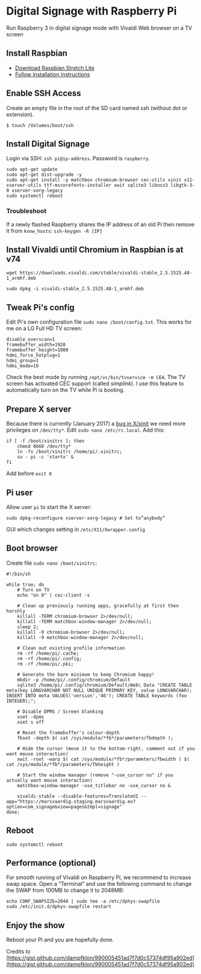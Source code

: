 #   Digital Signage with Raspberry Pi

Run Raspberry 3 in digital signage mode with Vivaldi Web browser on a TV screen


##  Install Raspbian

- [Download Raspbian Stretch Lite](https://www.raspberrypi.org/downloads/raspbian/)
- [Follow installation instructions](https://www.raspberrypi.org/documentation/installation/installing-images/README.md)


## Enable SSH Access

Create an empty file in the root of the SD card named ssh (without dot or extension).

    $ touch /Volumes/boot/ssh


##  Install Digital Signage

Login via SSH: `ssh pi@ip-address`. Password is `raspberry`.

    sudo apt-get update
    sudo apt-get dist-upgrade -y
    sudo apt-get install -y matchbox chromium-browser cec-utils xinit x11-xserver-utils ttf-mscorefonts-installer xwit sqlite3 libnss3 libgtk-3-0 xserver-xorg-legacy
    sudo systemctl reboot
   
### Troubleshoot

If a newly flashed Raspberry shares the IP address of an old Pi then remove it from `know_hosts`: `ssh-keygen -R [IP]`


## Install Vivaldi until Chromium in Raspbian is at v74

    wget https://downloads.vivaldi.com/stable/vivaldi-stable_2.5.1525.48-1_armhf.deb

    sudo dpkg -i vivaldi-stable_2.5.1525.48-1_armhf.deb


##  Tweak Pi's config

Edit Pi's own configuration file `sudo nano /boot/config.txt`. This works for me on a LG Full HD TV screen:

~~~
disable_overscan=1
framebuffer_width=1920
framebuffer_height=1080
hdmi_force_hotplug=1
hdmi_group=1
hdmi_mode=16
~~~

Check the best mode by running `/opt/vc/bin/tvservice -m CEA`. The TV screen has activated CEC support (called _simplink_). I use this feature to automatically turn on the TV while Pi is booting.


##  Prepare X server

Because there is currently (January 2017) a [bug in X/xinit](https://bugs.launchpad.net/ubuntu/+source/xinit/+bug/1562219) we need more privileges on `/dev/tty*`. Edit `sudo nano /etc/rc.local`. Add this:

~~~ {.bash}
if [ -f /boot/xinitrc ]; then
    chmod 0660 /dev/tty*
    ln -fs /boot/xinitrc /home/pi/.xinitrc;
    su - pi -c 'startx' &
fi
~~~

Add before `exit 0`

## Pi user

Allow user `pi` to start the X server:

    sudo dpkg-reconfigure xserver-xorg-legacy # Set to”anybody”

GUI which changes setting in `/etc/X11/Xwrapper.config`

## Boot browser

Create file `sudo nano /boot/xinitrc`:

~~~ {.bash}
#!/bin/sh

while true; do
    # Turn on TV
    echo "on 0" | cec-client -s

    # Clean up previously running apps, gracefully at first then harshly
    killall -TERM chromium-browser 2>/dev/null;
    killall -TERM matchbox-window-manager 2>/dev/null;
    sleep 2;
    killall -9 chromium-browser 2>/dev/null;
    killall -9 matchbox-window-manager 2>/dev/null;

    # Clean out existing profile information
    rm -rf /home/pi/.cache;
    rm -rf /home/pi/.config;
    rm -rf /home/pi/.pki;

    # Generate the bare minimum to keep Chromium happy!
    mkdir -p /home/pi/.config/chromium/Default
    sqlite3 /home/pi/.config/chromium/Default/Web\ Data "CREATE TABLE meta(key LONGVARCHAR NOT NULL UNIQUE PRIMARY KEY, value LONGVARCHAR); INSERT INTO meta VALUES('version','46'); CREATE TABLE keywords (foo INTEGER);";

    # Disable DPMS / Screen blanking
    xset -dpms
    xset s off

    # Reset the framebuffer's colour-depth
    fbset -depth $( cat /sys/module/*fb*/parameters/fbdepth );

    # Hide the cursor (move it to the bottom-right, comment out if you want mouse interaction)
    xwit -root -warp $( cat /sys/module/*fb*/parameters/fbwidth ) $( cat /sys/module/*fb*/parameters/fbheight )

    # Start the window manager (remove "-use_cursor no" if you actually want mouse interaction)
    matchbox-window-manager -use_titlebar no -use_cursor no &

    vivaldi-stable --disable-features=TranslateUI --app="https://marsvaardig.staging.marsvaardig.eu?option=com_signage&view=pages&tmpl=signage"
done;
~~~


## Reboot

    sudo systemctl reboot


## Performance (optional)

For smooth running of Vivaldi on Raspberry Pi, we recommend to increase swap space. Open a “Terminal” and use the following command to change the SWAP from 100MB to change it to 2048MB:

    echo CONF_SWAPSIZE=2048 | sudo tee -a /etc/dphys-swapfile
    sudo /etc/init.d/dphys-swapfile restart


##  Enjoy the show

Reboot your Pi and you are hopefully done.

Credits to [https://gist.github.com/dampfklon/990005451ad7f7d0c57374df95a902ed](https://gist.github.com/dampfklon/990005451ad7f7d0c57374df95a902ed)
